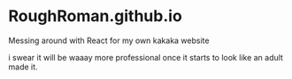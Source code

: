 # RoughRoman.github.io
Messing around with React for my own kakaka website

i swear it will be waaay more professional once it starts to look like an adult made it.
